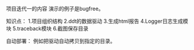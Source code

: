 项目迭代一的内容
演示的例子是bugfree。

知识点：
1.项目组织结构
2.ddt的数据驱动
3.生成html报告
4.Logger日志生成模块
5.traceback模块
6.截图保存目录

自动部署：
例如把驱动自动拷贝到指定的目录。